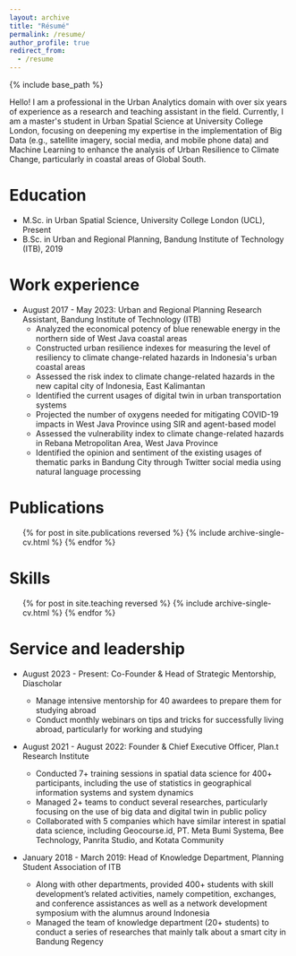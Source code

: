 ```yaml
---
layout: archive
title: "Résumé"
permalink: /resume/
author_profile: true
redirect_from:
  - /resume
---
```


{% include base_path %}

Hello! I am a professional in the Urban Analytics domain with over six years of experience as a research and teaching assistant in the field. Currently, 
I am a master's student in Urban Spatial Science at University College London, 
focusing on deepening my expertise in the implementation of Big Data (e.g., satellite imagery, social media, and mobile phone data) and 
Machine Learning to enhance the analysis of Urban Resilience to Climate Change, 
particularly in coastal areas of Global South.


Education
======
* M.Sc. in Urban Spatial Science, University College London (UCL), Present
* B.Sc. in Urban and Regional Planning, Bandung Institute of Technology (ITB), 2019

Work experience
======
* August 2017 - May 2023: Urban and Regional Planning Research Assistant, Bandung Institute of Technology (ITB)
  * Analyzed the economical potency of blue renewable energy in the northern side of West Java coastal areas
  * Constructed urban resilience indexes for measuring the level of resiliency to climate change-related hazards in Indonesia's urban coastal areas
  * Assessed the risk index to climate change-related hazards in the new capital city of Indonesia, East Kalimantan
  * Identified the current usages of digital twin in urban transportation systems
  * Projected the number of oxygens needed for mitigating COVID-19 impacts in West Java Province using SIR and agent-based model
  * Assessed the vulnerability index to climate change-related hazards in Rebana Metropolitan Area, West Java Province
  * Identified the opinion and sentiment of the existing usages of thematic parks in Bandung City through Twitter social media using natural language processing
  
Publications
======
  <ul>{% for post in site.publications reversed %}
    {% include archive-single-cv.html %}
  {% endfor %}</ul>
  
Skills
======
  <ul>{% for post in site.teaching reversed %}
    {% include archive-single-cv.html %}
  {% endfor %}</ul>
  
Service and leadership
======
* August 2023 - Present: Co-Founder & Head of Strategic Mentorship, Diascholar
  * Manage intensive mentorship for 40 awardees to prepare them for studying abroad
  * Conduct monthly webinars on tips and tricks for successfully living abroad, particularly for working and studying

* August 2021 - August 2022: Founder & Chief Executive Officer, Plan.t Research Institute
  * Conducted 7+ training sessions in spatial data science for 400+ participants, including the use of statistics in geographical information systems and system dynamics  
  * Managed 2+ teams to conduct several researches, particularly focusing on the use of big data and digital twin in public policy
  * Collaborated with 5 companies which have similar interest in spatial data science, including Geocourse.id, PT. Meta Bumi Systema, Bee Technology, Panrita Studio, and Kotata Community

* January 2018 - March 2019: Head of Knowledge Department, Planning Student Association of ITB
  * Along with other departments, provided 400+ students with skill development’s related activities, namely competition, exchanges, and conference assistances as well as a network development symposium with the alumnus around Indonesia
  * Managed the team of knowledge department (20+ students) to conduct a series of researches that mainly talk about a smart city in Bandung Regency

